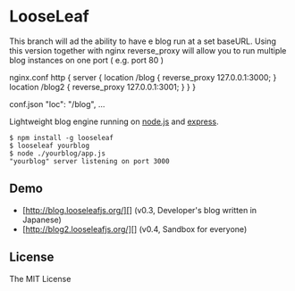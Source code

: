 # LooseLeaf

This branch will ad the ability to have e blog run at a set baseURL.
Using this version together with nginx reverse_proxy will allow you to run multiple blog instances on one port ( e.g. port 80 )

  nginx.conf 
  http {
    server {
    location /blog {
      reverse_proxy 127.0.0.1:3000;
    }
    location /blog2 {
      reverse_proxy 127.0.0.1:3001;
    }
    }
  }

  conf.json
    "loc": "/blog", ...


Lightweight blog engine running on [node.js][] and [express][].

	$ npm install -g looseleaf
	$ looseleaf yourblog
	$ node ./yourblog/app.js
	"yourblog" server listening on port 3000

[node.js]: http://nodejs.org/
[express]: http://expressjs.com/

## Demo

* [http://blog.looseleafjs.org/][] (v0.3, Developer's blog written in Japanese)
* [http://blog2.looseleafjs.org/][] (v0.4, Sandbox for everyone)

[http://blog.looseleafjs.org/]: http://blog.looseleafjs.org/
[http://blog2.looseleafjs.org/]: http://blog2.looseleafjs.org/

## License 

The MIT License

